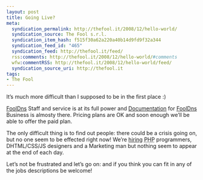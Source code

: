```yaml
--- 
layout: post
title: Going Live?
meta: 
  syndication_permalink: http://thefool.it/2008/12/hello-world/
  syndication_source: The Fool s.r.l.
  syndication_item_hash: f515f30a62a220a40b14d9fd9f32a344
  syndication_feed_id: "465"
  syndication_feed: http://thefool.it/feed/
  rss:comments: http://thefool.it/2008/12/hello-world/#comments
  wfw:commentRSS: http://thefool.it/2008/12/hello-world/feed/
  syndication_source_uri: http://thefool.it
tags: 
- The Fool
---
```

<p>It&#8217;s much more difficult than I supposed to be in the first place :)</p>

<p><a href="http://www.fooldns.com">FoolDns</a> Staff and service is at its full power and <a href="http://codex.wordpress.org/">Documentation</a> for <a href="http://www.fooldns.com">FoolDns</a> Business is almosty there. Pricing plans are OK and soon enough we&#8217;ll be able to offer the paid plan.</p>

<p>The only difficult thing is to find out people: there could be a crisis going on, but no one seem to be effected right now! We&#8217;re <a href="http://thefool.it/jobs/">hiring</a> <acronym title="Hypertext PreProcessing">PHP</acronym> programmers, DHTML/CSS/JS designers and a Marketing man but nothing seem to appear at the end of each day.</p>

<p>Let&#8217;s not be frustrated and let&#8217;s go on: and if you think you can fit in any of the jobs descriptions be welcome!</p> 
